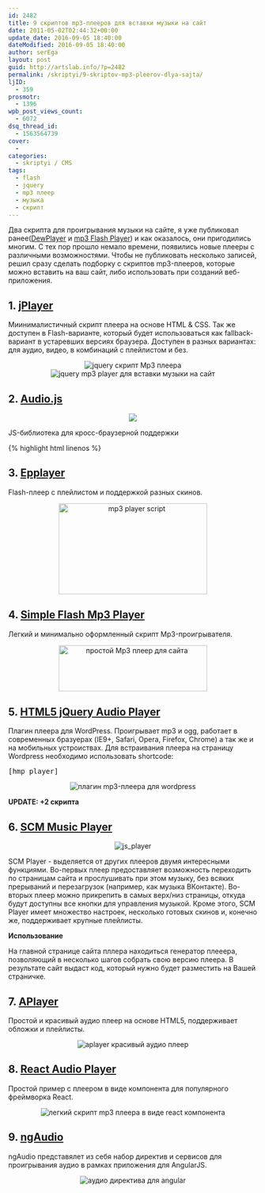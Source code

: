 ```yaml
---
id: 2482
title: 9 скриптов mp3-плееров для вставки музыки на сайт
date: 2011-05-02T02:44:32+00:00
update_date: 2016-09-05 18:40:00
dateModified: 2016-09-05 18:40:00
author: serEga
layout: post
guid: http://artslab.info/?p=2482
permalink: /skriptyi/9-skriptov-mp3-pleerov-dlya-sajta/
ljID:
  - 359
prosmotr:
  - 1396
wpb_post_views_count:
  - 6072
dsq_thread_id:
  - 1563564739
cover:
  -
categories:
  - skriptyi / CMS
tags:
  - flash
  - jquery
  - mp3 плеер
  - музыка
  - скрипт
---
```


Два скрипта для проигрывания музыки на сайте, я уже публиковал ранее([DewPlayer](http://artslab.info/skriptyi/dewplayer-mp3-pleer-dlya-vashego-sayta/) и [mp3 Flash Player](http://artslab.info/skriptyi/skript-mp3-pleera/)) и как оказалось, они пригодились многим. С тех пор прошло немало времени, появились новые плееры с различными возможностями. Чтобы не публиковать несколько записей, решил сразу сделать подборку с скриптов mp3-плееров, которые можно вставить на ваш сайт, либо использовать при созданий веб-приложения.


## 1. [jPlayer](http://www.jplayer.org/latest/demos/)

Миинималистичный скрипт плеера на основе HTML & CSS. Так же доступен в Flash-варианте, который будет использоваться как fallback-вариант в устаревших версиях браузера.  Доступен в разных вариантах: для аудио, видео, в комбинаций с плейлистом и без.

<center>
  <img src="https://cldup.com/lQCZRLF5XW.png" alt="jquery скрипт Mp3 плеера" title="jplayer" /><br />
  <img src="https://cldup.com/Lpq7yd1N0i.png" alt="jquery mp3 player для вставки музыки на сайт" title="jplayer2" />
</center>

## 2. [Audio.js](http://kolber.github.com/audiojs/)

<center><img src="https://cldup.com/58HjpSuyir.png" /></center>

JS-библиотека для кросс-браузерной поддержки <audio>-тега и рендеринга аудио проигрывателя. 

{% highlight html linenos %}
<audio src="/mp3/juicy.mp3" preload="auto" />
{% endhighlight %}


## 3. [Epplayer](http://www.epplayer.com/)

 Flash-плеер с плейлистом и поддержкой разных скинов.

<center>
  <img src="https://cldup.com/qaZs9J2SpN.png" alt="mp3 player script" title="epplayer" width="300" height="183"  />
</center>

## 4. [Simple Flash Mp3 Player](http://www.flabell.com/flash/Simple-Flash-Mp3-Player-37)

Легкий и минимально оформленный скрипт Mp3-проигрывателя.

<center>
  <img src="https://cldup.com/ruLhrrqjwN.png" alt="простой Mp3 плеер для сайта" title="flabell_simple_player" width="300" height="93" />
</center>


## 5. [HTML5 jQuery Audio Player](https://wordpress.org/plugins/html5-jquery-audio-player/)

Плагин плеера для WordPress. Проигрывает mp3 и ogg, работает в современных бразуерах (IE9+, Safari, Opera, Firefox, Chrome) а так же и на мобильных устроиствах. Для встраивания плеера на страницу Wordpress необходимо использовать shortcode: <pre>[hmp_player]</pre>

<center>
  <img src="https://cldup.com/MVx8kbvAAW.png" alt="плагин mp3-плеера для wordpress" title="wp_audio_player" />
</center>

**UPDATE: +2 скрипта**

## 6. [SCM Music Player](http://scmplayer.co/)

<center>
  <img src="https://cldup.com/s-d62EU-eD.png" alt="js_player" />
</center>

SCM Player - выделяется от других плееров двумя интересными функциями. Во-первых плеер предоставляет возможность переходить по страницам сайта и прослушивать при этом музыку, без всяких прерываний и перезагрузок (например, как музыка ВКонтакте). Во-вторых плеер можно прикрепить в самых верх/низ страницы, откуда будут доступны все кнопки для управления музыкой.
Кроме этого, SCM Player имеет множество настроек, несколько готовых скинов и, конечно же, поддерживает крупные плейлисты.

**Использование**

На главной странице сайта пллера находиться генератор плееера, позволяющий в несколько шагов собрать свою версию плеера. В результате сайт выдаст код, который нужно будет разместить на Вашей страничке.


## 7. [APlayer](https://aplayer.js.org/)

Простой и красивый аудио плеер на основе HTML5, поддерживает обложки и плейлисты.

<center>
<img src="https://cldup.com/r-yXD4MlfR.png" alt="aplayer красивый аудио плеер" /></center>

## 8. [React Audio Player](https://codepen.io/asommer70/pen/JGdGge)

Простой пример с плеером в виде компонента для популярного фреймворка React.

<center>
  <img src="https://cldup.com/WHfpn5IOvu.png" alt="легкий скрипт mp3 плеера в виде react компонента" />
</center>

## 9. [ngAudio](https://danielstern.github.io/ngAudio/#/)

ngAudio представялет из себя набор директив и сервисов для проигрывания аудио в рамках приложения для AngularJS.

<center>
<img src="https://cldup.com/fthKS7yrv8.png" alt="аудио директива для angular" />